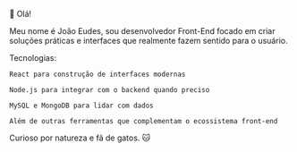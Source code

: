 👋 Olá!

Meu nome é João Eudes, sou desenvolvedor Front-End focado em criar soluções práticas e interfaces que realmente fazem sentido para o usuário.

Tecnologias:

    React para construção de interfaces modernas

    Node.js para integrar com o backend quando preciso

    MySQL e MongoDB para lidar com dados

    Além de outras ferramentas que complementam o ecossistema front-end

Curioso por natureza e fã de gatos. 🐱
